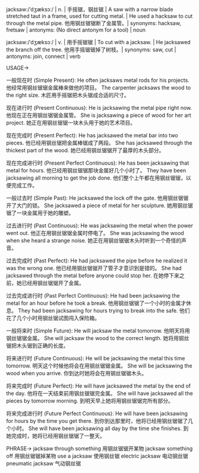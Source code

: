 jacksaw:/ˈdʒæksɔː/ | n. | 手摇锯，钢丝锯 | A saw with a narrow blade stretched taut in a frame, used for cutting metal. |  He used a hacksaw to cut through the metal pipe.  他用钢丝锯锯断了金属管。| synonyms: hacksaw, fretsaw | antonyms: (No direct antonym for a tool) | noun

jacksaw:/ˈdʒæksɔː/ | v. | 用手摇锯锯 | To cut with a jacksaw. |  He jacksawed the branch off the tree. 他用手摇锯锯掉了树枝。| synonyms: saw, cut | antonyms: join, connect | verb


USAGE->

一般现在时 (Simple Present):
He often jacksaws metal rods for his projects. 他经常用钢丝锯锯金属棒来做他的项目。
The carpenter jacksaws the wood to the right size. 木匠用手摇锯把木头锯成合适的尺寸。

现在进行时 (Present Continuous):
He is jacksawing the metal pipe right now. 他现在正在用钢丝锯锯金属管。
She is jacksawing a piece of wood for her art project. 她正在用钢丝锯锯一块木头用于她的艺术项目。

现在完成时 (Present Perfect):
He has jacksawed the metal bar into two pieces. 他已经用钢丝锯把金属棒锯成了两段。
She has jacksawed through the thickest part of the wood. 她已经用钢丝锯锯开了最厚的木头部分。

现在完成进行时 (Present Perfect Continuous):
He has been jacksawing that metal for hours. 他已经用钢丝锯锯那块金属好几个小时了。
They have been jacksawing all morning to get the job done. 他们整个上午都在用钢丝锯锯，以便完成工作。

一般过去时 (Simple Past):
He jacksawed the lock off the gate. 他用钢丝锯锯开了大门的锁。
She jacksawed a piece of metal for her sculpture. 她用钢丝锯锯了一块金属用于她的雕塑。

过去进行时 (Past Continuous):
He was jacksawing the metal when the power went out.  他正在用钢丝锯锯金属时停电了。
She was jacksawing the wood when she heard a strange noise. 她正在用钢丝锯锯木头时听到一个奇怪的声音。

过去完成时 (Past Perfect):
He had jacksawed the pipe before he realized it was the wrong one. 他已经用钢丝锯锯开了管子才意识到是错的。
She had jacksawed through the metal before anyone could stop her.  在她停下来之前，她已经用钢丝锯锯开了金属。

过去完成进行时 (Past Perfect Continuous):
He had been jacksawing the metal for an hour before he took a break. 他用钢丝锯锯了一个小时的金属才休息。
They had been jacksawing for hours trying to break into the safe. 他们花了几个小时用钢丝锯试图闯入保险箱。

一般将来时 (Simple Future):
He will jacksaw the metal tomorrow. 他明天将用钢丝锯锯金属。
She will jacksaw the wood to the correct length. 她将用钢丝锯把木头锯到正确的长度。


将来进行时 (Future Continuous):
He will be jacksawing the metal this time tomorrow. 明天这个时候他将会在用钢丝锯锯金属。
She will be jacksawing the wood when you arrive. 你到达时她将会在用钢丝锯锯木头。


将来完成时 (Future Perfect):
He will have jacksawed the metal by the end of the day. 他将在一天结束前用钢丝锯锯完金属。
She will have jacksawed all the pieces by tomorrow morning. 到明天早上她将用钢丝锯锯完所有部分。


将来完成进行时 (Future Perfect Continuous):
He will have been jacksawing for hours by the time you get there. 到你到达那里时，他将已经用钢丝锯锯了几个小时。
She will have been jacksawing all day by the time she finishes. 到她完成时，她将已经用钢丝锯锯了一整天。


PHRASE->
jacksaw through something 用钢丝锯锯开某物
jacksaw something off  用钢丝锯锯掉某物
use a jacksaw  使用钢丝锯
electric jacksaw 电动钢丝锯
pneumatic jacksaw 气动钢丝锯
